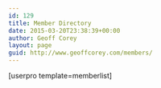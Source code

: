 ```yaml
---
id: 129
title: Member Directory
date: 2015-03-20T23:38:39+00:00
author: Geoff Corey
layout: page
guid: http://www.geoffcorey.com/members/
---
```

[userpro template=memberlist]